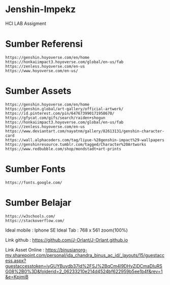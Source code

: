 # Jenshin-Impekz
HCI LAB Assigment

# Sumber Referensi
    https://genshin.hoyoverse.com/en/home
    https://honkaiimpact3.hoyoverse.com/global/en-us/fab
    https://zenless.hoyoverse.com/en-us
    https://www.hoyoverse.com/en-us/


# Sumber Assets
    https://genshin.hoyoverse.com/en/home
    https://genshin.global/art-gallery/official-artwork/
    https://id.pinterest.com/pin/647673990171958670/
    https://gfycat.com/gifs/search/raiden+shogun
    https://honkaiimpact3.hoyoverse.com/global/en-us/fab
    https://zenless.hoyoverse.com/en-us
    https://www.deviantart.com/nayatnm/gallery/82613131/genshin-character-card
    https://wall.alphacoders.com/tag/liyue-%28genshin-impact%29-wallpapers
    https://genshinresource.tumblr.com/tagged/Character%20Artworks
    https://www.redbubble.com/shop/mondstadt+art-prints

# Sumber Fonts
    https://fonts.google.com/


# Sumber Belajar
    https://w3schools.com/
    https://stackoverflow.com/

Ideal mobile : Iphone SE
Ideal Tab : 768 x 561 zoom(100%)

Link github : https://github.com/J-Orlant/J-Orlant.github.io

Link Asset Online : 
https://binusianorg-my.sharepoint.com/personal/ida_chandra_binus_ac_id/_layouts/15/guestaccess.aspx?guestaccesstoken=iyGUYBuvdb37Id%2FSJ%2BqCm4l9DHyZjDCmaDIuRSG08%2B0%3D&folderid=2_06233210e214d4524bf622959b5ee1b4f&rev=1&e=KpjmiB

